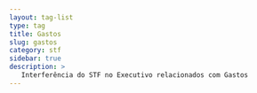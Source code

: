 ```yaml
---
layout: tag-list
type: tag
title: Gastos
slug: gastos
category: stf
sidebar: true
description: >
   Interferência do STF no Executivo relacionados com Gastos
---
```

